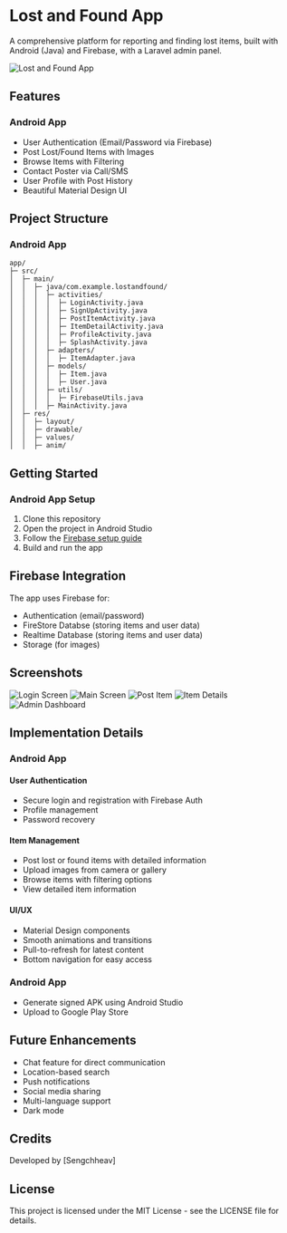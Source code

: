# Lost and Found App

A comprehensive platform for reporting and finding lost items, built with Android (Java) and Firebase, with a Laravel admin panel.

![Lost and Found App](https://via.placeholder.com/800x400?text=Lost+and+Found+App)

## Features

### Android App
- User Authentication (Email/Password via Firebase)
- Post Lost/Found Items with Images
- Browse Items with Filtering
- Contact Poster via Call/SMS
- User Profile with Post History
- Beautiful Material Design UI


## Project Structure

### Android App
```
app/
├─ src/
│  ├─ main/
│  │  ├─ java/com.example.lostandfound/
│  │  │  ├─ activities/
│  │  │  │  ├─ LoginActivity.java
│  │  │  │  ├─ SignUpActivity.java
│  │  │  │  ├─ PostItemActivity.java
│  │  │  │  ├─ ItemDetailActivity.java
│  │  │  │  ├─ ProfileActivity.java
│  │  │  │  ├─ SplashActivity.java
│  │  │  ├─ adapters/
│  │  │  │  ├─ ItemAdapter.java
│  │  │  ├─ models/
│  │  │  │  ├─ Item.java
│  │  │  │  ├─ User.java
│  │  │  ├─ utils/
│  │  │  │  ├─ FirebaseUtils.java
│  │  │  ├─ MainActivity.java
│  ├─ res/
│  │  ├─ layout/
│  │  ├─ drawable/
│  │  ├─ values/
│  │  ├─ anim/
```


## Getting Started

### Android App Setup

1. Clone this repository
2. Open the project in Android Studio
3. Follow the [Firebase setup guide](FIREBASE_SETUP.md)
4. Build and run the app



## Firebase Integration

The app uses Firebase for:
- Authentication (email/password)
- FireStore Databse (storing items and user data)
- Realtime Database (storing items and user data)
- Storage (for images)

## Screenshots

![Login Screen](https://via.placeholder.com/200x400?text=Login+Screen)
![Main Screen](https://via.placeholder.com/200x400?text=Main+Screen)
![Post Item](https://via.placeholder.com/200x400?text=Post+Item)
![Item Details](https://via.placeholder.com/200x400?text=Item+Details)
![Admin Dashboard](https://via.placeholder.com/600x300?text=Admin+Dashboard)

## Implementation Details

### Android App

#### User Authentication
- Secure login and registration with Firebase Auth
- Profile management
- Password recovery

#### Item Management
- Post lost or found items with detailed information
- Upload images from camera or gallery
- Browse items with filtering options
- View detailed item information

#### UI/UX
- Material Design components
- Smooth animations and transitions
- Pull-to-refresh for latest content
- Bottom navigation for easy access



### Android App
- Generate signed APK using Android Studio
- Upload to Google Play Store



## Future Enhancements

- Chat feature for direct communication
- Location-based search
- Push notifications
- Social media sharing
- Multi-language support
- Dark mode

## Credits

Developed by [Sengchheav]

## License

This project is licensed under the MIT License - see the LICENSE file for details. 